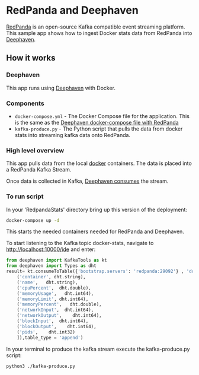 # RedPanda and Deephaven

[RedPanda](https://vectorized.io/) is an open-source Kafka compatible event streaming platform. This sample app shows how to ingest Docker stats data from RedPanda into [Deephaven](https://deephaven.io/).

## How it works

### Deephaven

This app runs using [Deephaven](https://deephaven.io/core/docs/tutorials/quickstart/) with Docker.

### Components

* `docker-compose.yml` - The Docker Compose file for the application. This is the same as the [Deephaven docker-compose file with RedPanda](https://deephaven.io/core/docs/how-to-guides/kafka-simple/)
* `kafka-produce.py` - The Python script that pulls the data from docker stats into streaming kafka data onto RedPanda.

### High level overview

This app pulls data from the local [docker](https://docs.docker.com/engine/reference/commandline/stats/) containers.
The data is placed into a RedPanda Kafka Stream.

Once data is collected in Kafka, [Deephaven consumes](https://deephaven.io/core/docs/how-to-guides/simple-python-query/) the stream.



### To run script


In your 'RedpandaStats' directory bring up this version of the deployment:

```bash
docker-compose up -d
```

This starts the needed containers needed for RedPanda and Deephaven.

To start listening to the Kafka topic docker-stats, navigate to [http://localhost:10000/ide](http://localhost:10000/ide/) and enter:

```python
from deephaven import KafkaTools as kt
from deephaven import Types as dht
result= kt.consumeToTable({'bootstrap.servers': 'redpanda:29092'} , 'docker-stats', key=kt.IGNORE, value=kt.json([
    ('container', dht.string),
    ('name',   dht.string),
    ('cpuPercent',  dht.double),
    ('memoryUsage',   dht.int64),
    ('memoryLimit', dht.int64),
    ('memoryPercent',   dht.double),
    ('networkInput',  dht.int64),
    ('networkOutput',    dht.int64),
    ('blockInput',  dht.int64),
    ('blockOutput',    dht.int64),
    ('pids',    dht.int32)
    ]),table_type = 'append')
  ```

  In your terminal to produce the kafka stream execute the kafka-produce.py script:

  ```bash
  python3 ./kafka-produce.py
  ```
